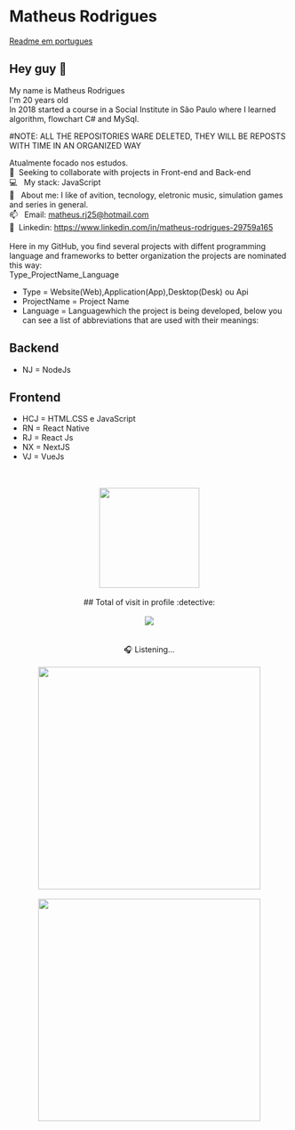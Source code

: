 # Matheus Rodrigues

[Readme em portugues](README.md)

## Hey guy 👋
My name is Matheus Rodrigues
<br/>I'm 20 years old
<br/>In 2018 started a course in a Social Institute in São Paulo where I learned algorithm, flowchart C# and MySql.

#NOTE: ALL THE REPOSITORIES WARE DELETED, THEY WILL BE REPOSTS WITH TIME IN AN ORGANIZED WAY

 Atualmente focado nos estudos. 
 <br/> :purple_heart: &nbsp;Seeking to collaborate with projects in Front-end and Back-end
 <br/> :computer: &nbsp; My stack: JavaScript
 <br/> 💬  &nbsp; About me: I like of avition, tecnology, eletronic music, simulation games and series in general.
 <br/> 📫 &nbsp; Email: matheus.rj25@hotmail.com
 <br/> 💙 &nbsp;Linkedin: https://www.linkedin.com/in/matheus-rodrigues-29759a165 
 <br/>
  <br/>Here in my GitHub, you find several projects with diffent programming language and frameworks to better organization the projects are nominated this way: 
 <br/> Type_ProjectName_Language
 - Type = Website(Web),Application(App),Desktop(Desk) ou Api
 - ProjectName = Project Name 
 - Language = Languagewhich the project is being developed, below you can see a list of abbreviations that are used with their meanings:
 ## Backend
  - NJ = NodeJs
 ## Frontend
 - HCJ = HTML.CSS e JavaScript
 - RN = React Native
 - RJ = React Js
 - NX = NextJS
 - VJ = VueJs
 
 <br/>
 <br/>
 
 <div align="center">
  <img height="180em" src="https://github-readme-stats.vercel.app/api/top-langs/?username=matheusrodri&layout=compact&langs_count=7&theme=dark"/>
 <br>
 <br>
  ## Total of visit in profile :detective: 
 <br>
 <br>
    <img alingn="center" src="https://profile-counter.glitch.me/matheusrodri/count.svg" />
 <br>
 <br>
 <br>
 🎧 Listening...
 <br>
 <br>
 <img height="400em" src="https://spotify-github-profile.vercel.app/api/view?uid=314uddgfqeeqaepps3neyzceid7a&cover_image=true&theme=default&bar_color_cover=false"/>
 <br>
 <br>
 <img height="400em" src="https://github-readme-stats.vercel.app/api/wakatime?username=mathrodri25&layout=compact"/>
</div>
 <br/>
<br/>
<br/>
